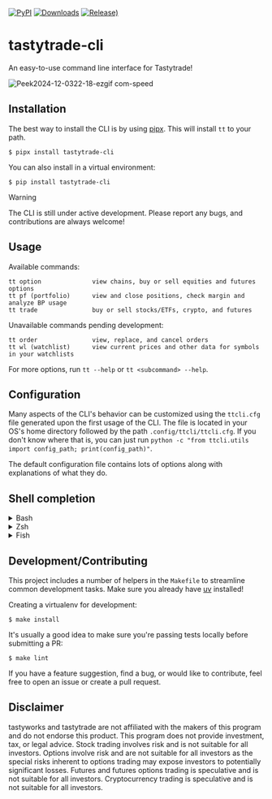 [![PyPI](https://img.shields.io/pypi/v/tastytrade-cli)](https://pypi.org/project/tastytrade-cli)
[![Downloads](https://static.pepy.tech/badge/tastytrade-cli)](https://pepy.tech/project/tastytrade-cli)
[![Release)](https://img.shields.io/github/v/release/tastyware/tastytrade-cli?label=release%20notes)](https://github.com/tastyware/tastytrade-cli/releases)

# tastytrade-cli

An easy-to-use command line interface for Tastytrade!

![Peek2024-12-0322-18-ezgif com-speed](https://github.com/user-attachments/assets/0ca9d3a0-19d4-4eac-bd4a-db78d62a991f)

## Installation

The best way to install the CLI is by using [pipx](https://github.com/pypa/pipx). This will install `tt` to your path.
```
$ pipx install tastytrade-cli
```
You can also install in a virtual environment:
```
$ pip install tastytrade-cli
```

> [!WARNING]  
> The CLI is still under active development. Please report any bugs, and contributions are always welcome!

## Usage

Available commands:
```
tt option              view chains, buy or sell equities and futures options
tt pf (portfolio)      view and close positions, check margin and analyze BP usage
tt trade               buy or sell stocks/ETFs, crypto, and futures
```
Unavailable commands pending development:
```
tt order               view, replace, and cancel orders
tt wl (watchlist)      view current prices and other data for symbols in your watchlists
```
For more options, run `tt --help` or `tt <subcommand> --help`.

## Configuration

Many aspects of the CLI's behavior can be customized using the `ttcli.cfg` file generated upon the first usage of the CLI. The file is located in your OS's home directory followed by the path `.config/ttcli/ttcli.cfg`. If you don't know where that is, you can just run `python -c "from ttcli.utils import config_path; print(config_path)"`.

The default configuration file contains lots of options along with explanations of what they do.

## Shell completion
<details>
  <summary>Bash</summary>

Add this line to your `.bashrc`:
```bash
eval "$(_TT_COMPLETE=bash_source tt)"
```
</details>

<details>
  <summary>Zsh</summary>
  
Add this line to your `.zshrc`:
```zsh
eval "$(_TT_COMPLETE=zsh_source tt)"
```
</details>

<details>
  <summary>Fish</summary>
  
Add this to `~/.config/fish/completions/tt.fish`
```fish
_TT_COMPLETE=fish_source tt | source
```
</details>

## Development/Contributing

This project includes a number of helpers in the `Makefile` to streamline common development tasks.
Make sure you already have [uv](https://docs.astral.sh/uv/getting-started/installation/) installed!

Creating a virtualenv for development:
```
$ make install
```

It's usually a good idea to make sure you're passing tests locally before submitting a PR:
```
$ make lint
```

If you have a feature suggestion, find a bug, or would like to contribute, feel free to open an issue or create a pull request.

## Disclaimer

tastyworks and tastytrade are not affiliated with the makers of this program and do not endorse this product. This program does not provide investment, tax, or legal advice. Stock trading involves risk and is not suitable for all investors. Options involve risk and are not suitable for all investors as the special risks inherent to options trading may expose investors to potentially significant losses. Futures and futures options trading is speculative and is not suitable for all investors. Cryptocurrency trading is speculative and is not suitable for all investors.

